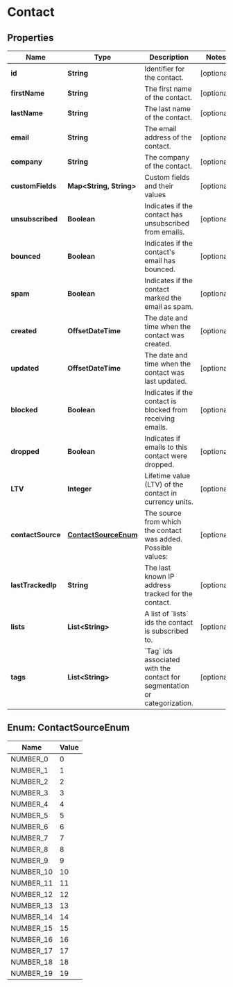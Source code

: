 

# Contact


## Properties

| Name | Type | Description | Notes |
|------------ | ------------- | ------------- | -------------|
|**id** | **String** | Identifier for the contact. |  [optional] |
|**firstName** | **String** | The first name of the contact. |  [optional] |
|**lastName** | **String** | The last name of the contact. |  [optional] |
|**email** | **String** | The email address of the contact. |  [optional] |
|**company** | **String** | The company of the contact. |  [optional] |
|**customFields** | **Map&lt;String, String&gt;** | Custom fields and their values |  [optional] |
|**unsubscribed** | **Boolean** | Indicates if the contact has unsubscribed from emails. |  [optional] |
|**bounced** | **Boolean** | Indicates if the contact&#39;s email has bounced. |  [optional] |
|**spam** | **Boolean** | Indicates if the contact marked the email as spam. |  [optional] |
|**created** | **OffsetDateTime** | The date and time when the contact was created. |  [optional] |
|**updated** | **OffsetDateTime** | The date and time when the contact was last updated. |  [optional] |
|**blocked** | **Boolean** | Indicates if the contact is blocked from receiving emails. |  [optional] |
|**dropped** | **Boolean** | Indicates if emails to this contact were dropped. |  [optional] |
|**LTV** | **Integer** | Lifetime value (LTV) of the contact in currency units. |  [optional] |
|**contactSource** | [**ContactSourceEnum**](#ContactSourceEnum) | The source from which the contact was added. Possible values:  |  [optional] |
|**lastTrackedIp** | **String** | The last known IP address tracked for the contact. |  [optional] |
|**lists** | **List&lt;String&gt;** | A list of &#x60;lists&#x60; ids the contact is subscribed to. |  [optional] |
|**tags** | **List&lt;String&gt;** | &#x60;Tag&#x60; ids associated with the contact for segmentation or categorization. |  [optional] |



## Enum: ContactSourceEnum

| Name | Value |
|---- | -----|
| NUMBER_0 | 0 |
| NUMBER_1 | 1 |
| NUMBER_2 | 2 |
| NUMBER_3 | 3 |
| NUMBER_4 | 4 |
| NUMBER_5 | 5 |
| NUMBER_6 | 6 |
| NUMBER_7 | 7 |
| NUMBER_8 | 8 |
| NUMBER_9 | 9 |
| NUMBER_10 | 10 |
| NUMBER_11 | 11 |
| NUMBER_12 | 12 |
| NUMBER_13 | 13 |
| NUMBER_14 | 14 |
| NUMBER_15 | 15 |
| NUMBER_16 | 16 |
| NUMBER_17 | 17 |
| NUMBER_18 | 18 |
| NUMBER_19 | 19 |



